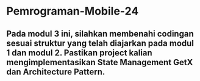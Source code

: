 # Pemrograman-Mobile-24

## Pada modul 3 ini, silahkan membenahi codingan sesuai struktur yang telah diajarkan pada modul 1 dan modul 2. Pastikan project kalian mengimplementasikan State Management GetX dan Architecture Pattern.